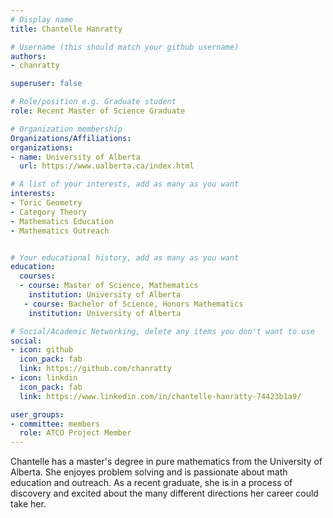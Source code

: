 ```yaml
---
# Display name
title: Chantelle Hanratty

# Username (this should match your github username)
authors:
- chanratty

superuser: false

# Role/position e.g. Graduate student
role: Recent Master of Science Graduate

# Organization membership
Organizations/Affiliations:
organizations:
- name: University of Alberta
  url: https://www.ualberta.ca/index.html

# A list of your interests, add as many as you want
interests:
- Toric Geometry
- Category Theory
- Mathematics Education
- Mathematics Outreach


# Your educational history, add as many as you want
education:
  courses:
  - course: Master of Science, Mathematics
    institution: University of Alberta
   - course: Bachelor of Science, Honors Mathematics
    institution: University of Alberta

# Social/Academic Networking, delete any items you don't want to use
social:
- icon: github
  icon_pack: fab
  link: https://github.com/chanratty
- icon: linkdin
  icon_pack: fab
  link: https://www.linkedin.com/in/chantelle-hanratty-74423b1a9/

user_groups:
- committee: members
  role: ATCO Project Member
---
```

Chantelle has a master's degree in pure mathematics from the University of Alberta. She enjoyes problem solving and is passionate about math education and outreach. As a recent graduate, she is in a process of discovery and excited about the many different directions her career could take her.
